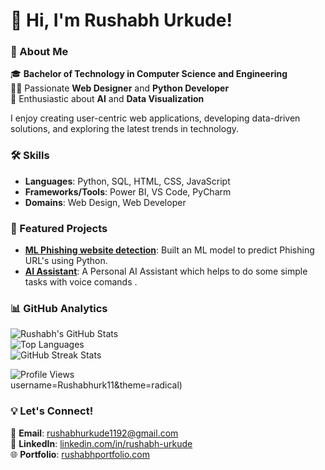 # 👋 Hi, I'm Rushabh Urkude!  

### 🚀 About Me  
🎓 **Bachelor of Technology in Computer Science and Engineering**  
👨‍💻 Passionate **Web Designer** and **Python Developer**  
🤖 Enthusiastic about **AI** and **Data Visualization**  

I enjoy creating user-centric web applications, developing data-driven solutions, and exploring the latest trends in technology.

### 🛠️ Skills  
- **Languages**: Python, SQL, HTML, CSS, JavaScript  
- **Frameworks/Tools**: Power BI, VS Code, PyCharm  
- **Domains**: Web Design, Web Developer   

### 🌟 Featured Projects  
- **[ML Phishing website detection](https://github.com/Rushabhurk11/Guardian-Shield-Advance-Phishing-Detection)**: Built an ML model to predict Phishing URL's using Python.  
- **[AI Assistant](https://github.com/Rushabhurk11/Assistant)**: A Personal AI Assistant which helps to do some simple tasks with voice comands .  
 

### 📊 GitHub Analytics  
![Rushabh's GitHub Stats](https://github-readme-stats.vercel.app/api?username=Rushabhurk11&show_icons=true&theme=radical)  
![Top Languages](https://github-readme-stats.vercel.app/api/top-langs/?username=Rushabhurk11&layout=compact&theme=radical)  
![GitHub Streak Stats](https://streak-stats.demolab.com/?user=Rushabhurk11&theme=radical)  

![Profile Views](https://komarev.com/ghpvc/?username=Rushabhurk11&color=blue)  
username=Rushabhurk11&theme=radical)  

### 💡 Let's Connect!  
📧 **Email**: [rushabhurkude1192@gmail.com](mailto:rushabhurkude1192@gmail.com)  
🔗 **LinkedIn**: [linkedin.com/in/rushabh-urkude]((https://www.linkedin.com/in/rushabh-urkude/))  
🌐 **Portfolio**: [rushabhportfolio.com](#)
